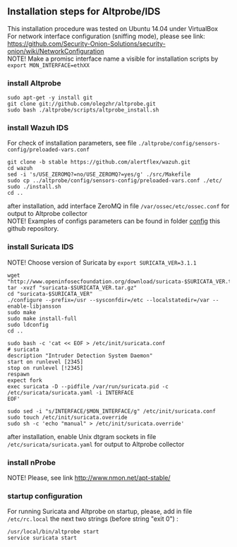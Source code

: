 ## Installation steps for Altprobe/IDS
This installation procedure was tested on Ubuntu 14.04 under VirtualBox
</br>For network interface configuration (sniffing mode), please see link:
https://github.com/Security-Onion-Solutions/security-onion/wiki/NetworkConfiguration
<br/>NOTE! Make a promisc interface name a visible for installation scripts by ``export MON_INTERFACE=ethXX``

### install Altprobe
```
sudo apt-get -y install git
git clone git://github.com/olegzhr/altprobe.git
sudo bash ./altprobe/scripts/altprobe_install.sh
```

### install Wazuh IDS

For check of installation parameters, see file ``./altprobe/config/sensors-config/preloaded-vars.conf`` 

```
git clone -b stable https://github.com/alertflex/wazuh.git
cd wazuh
sed -i 's/USE_ZEROMQ?=no/USE_ZEROMQ?=yes/g' ./src/Makefile
sudo cp ../altprobe/config/sensors-config/preloaded-vars.conf ./etc/
sudo ./install.sh
cd ..
```
after installation, add interface ZeroMQ in file ``/var/ossec/etc/ossec.conf`` for output to Altprobe collector
<br/>NOTE! Examples of configs parameters can be found in folder [config](config/sensors-config) this github repository.

### install Suricata IDS 
NOTE! Choose version of Suricata by ``export SURICATA_VER=3.1.1``
```
wget "http://www.openinfosecfoundation.org/download/suricata-$SURICATA_VER.tar.gz" 
tar -xvzf "suricata-$SURICATA_VER.tar.gz" 
cd "suricata-$SURICATA_VER"
./configure --prefix=/usr --sysconfdir=/etc --localstatedir=/var --enable-libjansson
sudo make
sudo make install-full
sudo ldconfig
cd ..
```

```
sudo bash -c 'cat << EOF > /etc/init/suricata.conf
# suricata
description "Intruder Detection System Daemon" 
start on runlevel [2345]
stop on runlevel [!2345]
respawn
expect fork
exec suricata -D --pidfile /var/run/suricata.pid -c /etc/suricata/suricata.yaml -i INTERFACE
EOF'
```

```
sudo sed -i "s/INTERFACE/$MON_INTERFACE/g" /etc/init/suricata.conf
sudo touch /etc/init/suricata.override
sudo sh -c 'echo "manual" > /etc/init/suricata.override'
```
after installation, enable Unix dtgram sockets in file ``/etc/suricata/suricata.yaml`` for output to Altprobe collector 

### install nProbe 
NOTE! Please, see link http://www.nmon.net/apt-stable/

### startup configuration

For running Suricata and Altprobe on startup, please, add in file ``/etc/rc.local`` the next two strings (before string "exit 0") : 
```
/usr/local/bin/altprobe start
service suricata start
```












